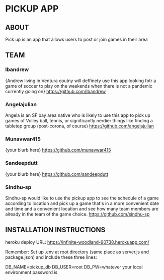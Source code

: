 # PICKUP APP

## ABOUT

Pick up is an app that allows users to post or join games in their area

## TEAM

### Ibandrew

{Andrew living in Ventura coutny will deffinety use this app looking fotr a game of soccer to play on the weekends when there is not a pandemic currently going on}
https://github.com/Ibandrew

### Angelajulian

Angela is an SF bay area native who is likely to use this app to pick up games of Volley ball, tennis, or significantly nerdier things like finding a tabletop group (post-corona, of course)
https://github.com/angelajulian

### Munavwar415

{your blurb here}
https://github.com/munavwar415

### Sandeepdutt

{your blurb here}
https://github.com/sandeepdutt

### Sindhu-sp

Sindhu-sp would like to use the pickup app to see the schedule of a game according to location and pick up a game that's in a more convenient date and time and a convenient location and see how many team members are already in the team of the game choice.
https://github.com/sindhu-sp

## INSTALLATION INSTRUCTIONS

heroku deploy URL: https://infinite-woodland-90738.herokuapp.com/

Remember: Set up .env at root directory (same place as server.js and package.json) and include these three lines:

DB_NAME=pickup_db
DB_USER=root
DB_PW=whatever your local environment password is
